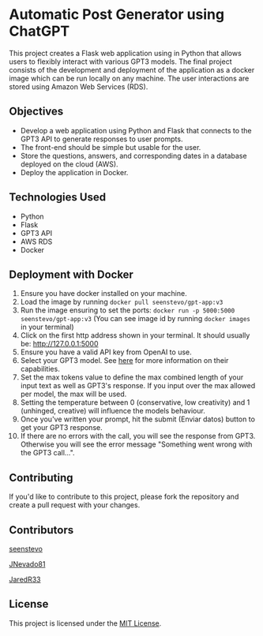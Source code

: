 # Automatic Post Generator using ChatGPT

This project creates a Flask web application using in Python that allows users to flexibly interact with various GPT3 models. The final project consists of the development and deployment of the application as a docker image which can be run locally on any machine. The user interactions are stored using Amazon Web Services (RDS).

## Objectives
* Develop a web application using Python and Flask that connects to the GPT3 API to generate responses to user prompts. 
* The front-end should be simple but usable for the user.
* Store the questions, answers, and corresponding dates in a database deployed on the cloud (AWS).
* Deploy the application in Docker.

## Technologies Used
* Python
* Flask
* GPT3 API
* AWS RDS
* Docker

## Deployment with Docker
1. Ensure you have docker installed on your machine.
2. Load the image by running `docker pull seenstevo/gpt-app:v3`
3. Run the image ensuring to set the ports: `docker run -p 5000:5000 seenstevo/gpt-app:v3`
  (You can see image id by running `docker images` in your terminal)
4. Click on the first http address shown in your terminal. It should usually be: http://127.0.0.1:5000
5. Ensure you have a valid API key from OpenAI to use.
6. Select your GPT3 model. See [here](https://platform.openai.com/docs/models/gpt-3-5) for more information on their capabilities.
7. Set the max tokens value to define the max combined length of your input text as well as GPT3's response. If you input over the max allowed per model, the max will be used.
8. Setting the temperature between 0 (conservative, low creativity) and 1 (unhinged, creative) will influence the models behaviour.
9. Once you've written your prompt, hit the submit (Enviar datos) button to get your GPT3 response.
10. If there are no errors with the call, you will see the response from GPT3. Otherwise you will see the error message "Something went wrong with the GPT3 call...".

## Contributing
If you'd like to contribute to this project, please fork the repository and create a pull request with your changes.

## Contributors
[seenstevo](https://github.com/seenstevo)

[JNevado81](https://github.com/JNevado81)

[JaredR33](https://github.com/JaredR33)

## License
This project is licensed under the [MIT License](https://opensource.org/licenses/MIT).
